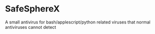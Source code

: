 # SafeSphereX
A small antivirus for bash/applescript/python related viruses that normal antiviruses cannot detect
